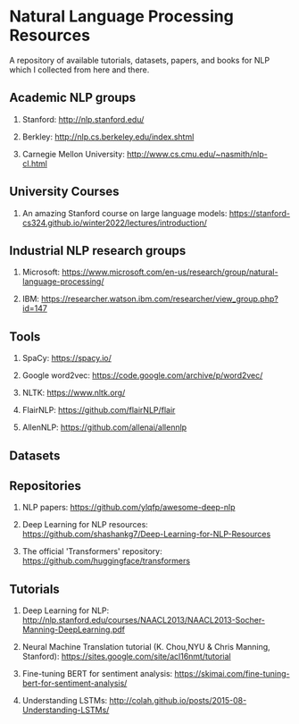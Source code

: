# Natural Language Processing Resources

A repository of available tutorials, datasets, papers, and books for NLP which I collected from here and there.





## Academic NLP groups

1. Stanford: http://nlp.stanford.edu/  

2. Berkley: http://nlp.cs.berkeley.edu/index.shtml  

3. Carnegie Mellon University: http://www.cs.cmu.edu/~nasmith/nlp-cl.html

## University Courses

1. An amazing Stanford course on large language models: https://stanford-cs324.github.io/winter2022/lectures/introduction/

## Industrial NLP research groups

1. Microsoft: https://www.microsoft.com/en-us/research/group/natural-language-processing/

2. IBM: https://researcher.watson.ibm.com/researcher/view_group.php?id=147

## Tools

1. SpaCy: https://spacy.io/   

2. Google word2vec: https://code.google.com/archive/p/word2vec/

3. NLTK: https://www.nltk.org/

4. FlairNLP: https://github.com/flairNLP/flair

5. AllenNLP: https://github.com/allenai/allennlp

## Datasets


## Repositories

1. NLP papers: https://github.com/ylqfp/awesome-deep-nlp  

2. Deep Learning for NLP resources: https://github.com/shashankg7/Deep-Learning-for-NLP-Resources

3. The official 'Transformers' repository: https://github.com/huggingface/transformers


## Tutorials

1. Deep Learning for NLP: http://nlp.stanford.edu/courses/NAACL2013/NAACL2013-Socher-Manning-DeepLearning.pdf 

2. Neural Machine Translation tutorial (K. Chou,NYU & Chris Manning, Stanford): https://sites.google.com/site/acl16nmt/tutorial

3. Fine-tuning BERT for sentiment analysis: https://skimai.com/fine-tuning-bert-for-sentiment-analysis/

10. Understanding LSTMs: http://colah.github.io/posts/2015-08-Understanding-LSTMs/

